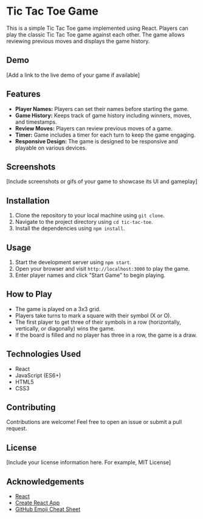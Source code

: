 # Tic Tac Toe Game

This is a simple Tic Tac Toe game implemented using React. Players can play the classic Tic Tac Toe game against each other. The game allows reviewing previous moves and displays the game history.

## Demo

[Add a link to the live demo of your game if available]

## Features

- **Player Names:** Players can set their names before starting the game.
- **Game History:** Keeps track of game history including winners, moves, and timestamps.
- **Review Moves:** Players can review previous moves of a game.
- **Timer:** Game includes a timer for each turn to keep the game engaging.
- **Responsive Design:** The game is designed to be responsive and playable on various devices.

## Screenshots

[Include screenshots or gifs of your game to showcase its UI and gameplay]

## Installation

1. Clone the repository to your local machine using `git clone`.
2. Navigate to the project directory using `cd tic-tac-toe`.
3. Install the dependencies using `npm install`.

## Usage

1. Start the development server using `npm start`.
2. Open your browser and visit `http://localhost:3000` to play the game.
3. Enter player names and click "Start Game" to begin playing.

## How to Play

- The game is played on a 3x3 grid.
- Players take turns to mark a square with their symbol (X or O).
- The first player to get three of their symbols in a row (horizontally, vertically, or diagonally) wins the game.
- If the board is filled and no player has three in a row, the game is a draw.

## Technologies Used

- React
- JavaScript (ES6+)
- HTML5
- CSS3

## Contributing

Contributions are welcome! Feel free to open an issue or submit a pull request.

## License

[Include your license information here. For example, MIT License]

## Acknowledgements

- [React](https://reactjs.org/)
- [Create React App](https://reactjs.org/docs/create-a-new-react-app.html)
- [GitHub Emoji Cheat Sheet](https://www.webpagefx.com/tools/emoji-cheat-sheet)

